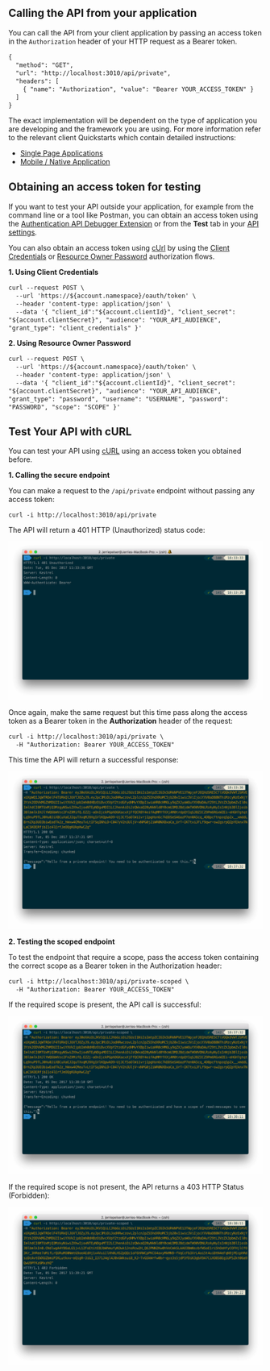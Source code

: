 ## Calling the API from your application

You can call the API from your client application by passing an access token in the `Authorization` header of your HTTP request as a Bearer token. 

```har
{
  "method": "GET",
  "url": "http://localhost:3010/api/private",
  "headers": [
    { "name": "Authorization", "value": "Bearer YOUR_ACCESS_TOKEN" }
  ]
}
```

The exact implementation will be dependent on the type of application you are developing and the framework you are using. For more information refer to the relevant client Quickstarts which contain detailed instructions:

* [Single Page Applications](/quickstart/spa)
* [Mobile / Native Application](/quickstart/native)

## Obtaining an access token for testing

If you want to test your API outside your application, for example from the command line or a tool like Postman, you can obtain an access token using the [Authentication API Debugger Extension](/extensions/authentication-api-debugger) or from the **Test** tab in your [API settings](${manage_url}/#/apis).

You can also obtain an access token using [cUrl](https://curl.haxx.se/) by using the [Client Credentials](/api/authentication#client-credentials) or [Resource Owner Password](api/authentication#resource-owner-password) authorization flows.

**1. Using Client Credentials**

```text
curl --request POST \
  --url 'https://${account.namespace}/oauth/token' \
  --header 'content-type: application/json' \
  --data '{ "client_id":"${account.clientId}", "client_secret": "${account.clientSecret}", "audience": "YOUR_API_AUDIENCE", "grant_type": "client_credentials" }'
```

**2. Using Resource Owner Password**

```text
curl --request POST \
  --url 'https://${account.namespace}/oauth/token' \
  --header 'content-type: application/json' \
  --data '{ "client_id":"${account.clientId}", "client_secret": "${account.clientSecret}", "audience": "YOUR_API_AUDIENCE", "grant_type": "password", "username": "USERNAME", "password": "PASSWORD", "scope": "SCOPE" }'
```

## Test Your API with cURL

You can test your API using [cURL](https://curl.haxx.se/) using an access token you obtained before.

**1. Calling the secure endpoint**

You can make a request to the `/api/private` endpoint without passing any access token:

```text
curl -i http://localhost:3010/api/private
```

The API will return a 401 HTTP (Unauthorized) status code:

![Response for unauthorized API request](/media/articles/server-apis/using/private-unauthorized.png)

Once again, make the same request but this time pass along the access token as a Bearer token in the **Authorization** header of the request:

```text
curl -i http://localhost:3010/api/private \
  -H "Authorization: Bearer YOUR_ACCESS_TOKEN"
```

This time the API will return a successful response:

![Response for authorized API request](/media/articles/server-apis/using/private.png)

**2. Testing the scoped endpoint**

To test the endpoint that require a scope, pass the access token containing the correct scope as a Bearer token in the Authorization header:

```text
curl -i http://localhost:3010/api/private-scoped \
  -H "Authorization: Bearer YOUR_ACCESS_TOKEN"
```

If the required scope is present, the API call is successful:

![Response for scoped API request](/media/articles/server-apis/using/private-scoped.png)

If the required scope is not present, the API returns a 403 HTTP Status (Forbidden):

![Response for forbidden scoped API request](/media/articles/server-apis/using/private-scoped-forbidden.png)
